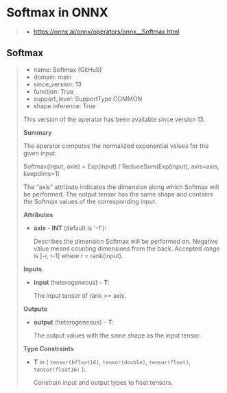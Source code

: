 # Softmax in ONNX

> - <https://onnx.ai/onnx/operators/onnx__Softmax.html>

## Softmax

> - name: Softmax (GitHub)
> - domain: main
> - since_version: 13
> - function: True
> - support_level: SupportType.COMMON
> - shape inference: True
>
> This version of the operator has been available since version 13.
>
> **Summary**
>
> The operator computes the normalized exponential values for the given input:
> 
> Softmax(input, axis) = Exp(input) / ReduceSum(Exp(input), axis=axis, keepdims=1)
> 
> The “axis” attribute indicates the dimension along which Softmax will be performed. The output tensor has the same shape and contains the Softmax values of the corresponding input.
>
> **Attributes**
> - **axis** - **INT** (default is '-1'):
> 
>   Describes the dimension Softmax will be performed on. Negative value means counting dimensions from the back. Accepted range is [-r, r-1] where r = rank(input).
>
> **Inputs**
>
> - **input** (heterogeneous) - **T**:
>
>   The input tensor of rank >= axis.
>
> **Outputs**
>
> - **output** (heterogeneous) - **T**:
>
>   The output values with the same shape as the input tensor.
>
> **Type Constraints**
>
> - **T** in ( `tensor(bfloat16)`, `tensor(double)`, `tensor(float)`, `tensor(float16)` ):
>
>   Constrain input and output types to float tensors.
